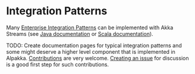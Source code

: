 # Integration Patterns

Many [Enterprise Integration Patterns](http://www.eaipatterns.com/toc.html) can be implemented with Akka Streams 
(see [Java documentation](http://doc.akka.io/docs/akka/2.4/java/stream/index.html) or [Scala documentation](http://doc.akka.io/docs/akka/2.4/scala/stream/index.html)).

TODO: Create documentation pages for typical integration patterns and some might deserve a higher level component that is implemented in Alpakka. [Contributions](https://github.com/akka/alpakka/blob/master/CONTRIBUTING.md) are very welcome.
[Creating an issue](https://github.com/akka/alpakka/issues) for discussion is a good first step for such contributions.